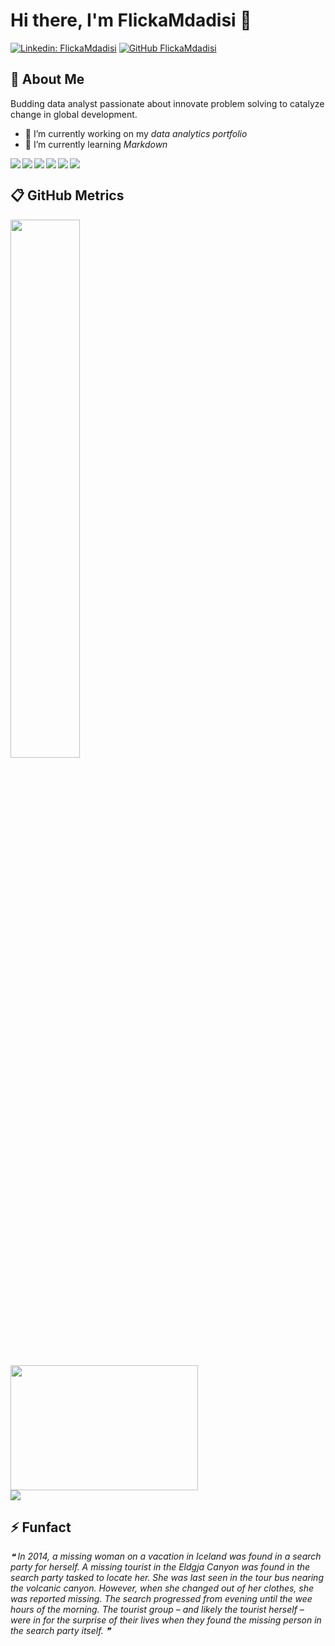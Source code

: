 # Hi there, I'm FlickaMdadisi 👋

[![Linkedin: FlickaMdadisi](https://img.shields.io/badge/-FlickaMdadisi-blue?style=flat-square&logo=Linkedin&logoColor=white&link=https://www.linkedin.com/in/FlickaMdadisi/)](https://www.linkedin.com/in/FlickaMdadisi/)
[![GitHub FlickaMdadisi](https://img.shields.io/github/followers/FlickaMdadisi?label=follow&style=social)](https://github.com/FlickaMadadisi)

## 🚀 About Me
Budding data analyst passionate about innovate problem solving to catalyze change in global development.
- 🔭 I’m currently working on my _data analytics portfolio_ 
- 🌱 I’m currently learning _Markdown_

<img align="left" src="https://img.shields.io/badge/RStudio-75AADB?style=for-the-badge&logo=RStudio&logoColor=white" />
<img align="left" src="https://img.shields.io/badge/Python-FFD43B?style=for-the-badge&logo=python&logoColor=blue" />
<img align="left" src="https://img.shields.io/badge/Tableau-E97627?style=for-the-badge&logo=Tableau&logoColor=white" />
<img align="left" src="https://img.shields.io/badge/Medium-12100E?style=for-the-badge&logo=medium&logoColor=whit" />
<img align="left" src="https://img.shields.io/badge/Salesforce-00A1E0?style=for-the-badge&logo=Salesforce&logoColor=white" />
<img src="https://img.shields.io/badge/Canva-%2300C4CC.svg?&style=for-the-badge&logo=Canva&logoColor=white" />
<br>

## :clipboard: GitHub Metrics 
<img align="left" width=47% src="https://github-readme-stats.vercel.app/api?username=FlickaMdadisi&show_icons=true&theme=merko&bg_color=00000000" />
<img align="center" width="300" height="200"  src="https://media.giphy.com/media/3oriNLCq45I9mdJK1y/giphy.gif" />
<br>
<img src="https://github-readme-activity-graph.cyclic.app/graph?username=FlickaMdadisi&theme=merko" />

## ⚡ Funfact
<!--STARTS_HERE_QUOTE_README-->
<i>❝
In 2014, a missing woman on a vacation in Iceland was found in a search party for herself. A missing tourist in the Eldgja Canyon was found in the search party tasked to locate her. She was last seen in the tour bus nearing the volcanic canyon. However, when she changed out of her clothes, she was reported missing. The search progressed from evening until the wee hours of the morning. The tourist group – and likely the tourist herself – were in for the surprise of their lives when they found the missing person in the search party itself. ❞</i>
<!--ENDS_HERE_QUOTE_README-->
